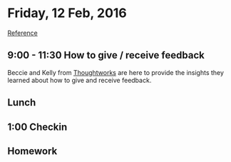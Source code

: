 Friday, 12 Feb, 2016
====================

[Reference](https://github.com/CodePlatoon/curriculum#week-2)

9:00 - 11:30 How to give / receive feedback
-------------------------------------------

Beccie and Kelly from [Thoughtworks](https://www.thoughtworks.com/)
are here to provide the insights they learned about how to give
and receive feedback.

Lunch
-----

1:00 Checkin
------------


Homework
--------

